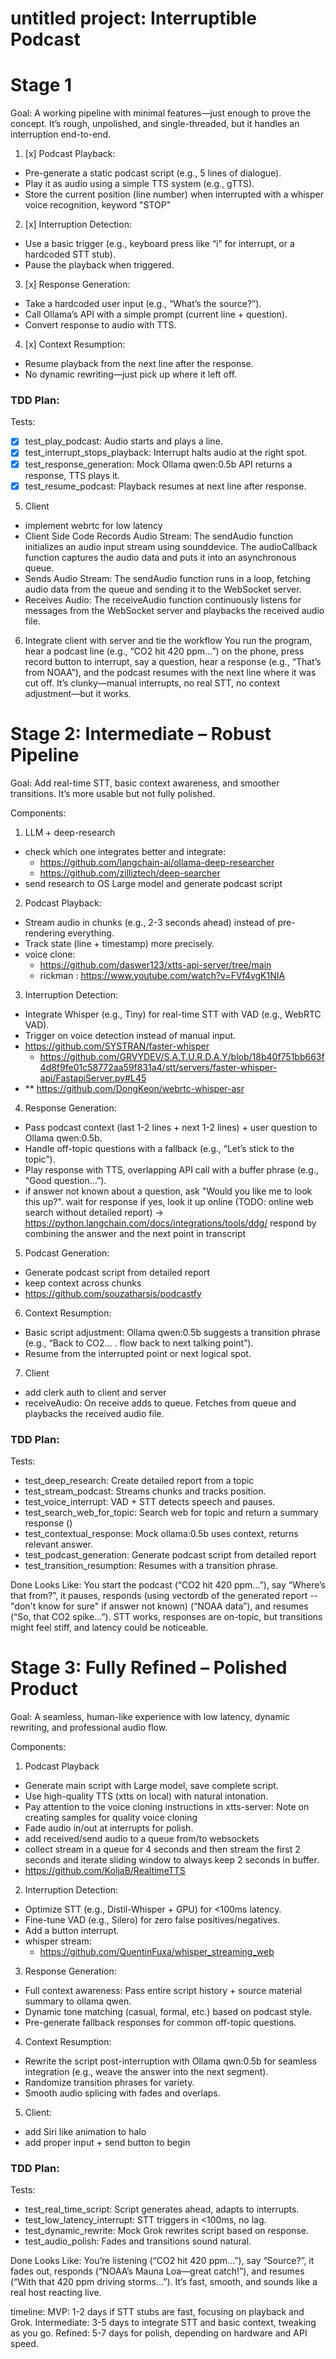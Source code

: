 # untitled project: Interruptible Podcast

# Stage 1
Goal: A working pipeline with minimal features—just enough to prove the concept. It’s rough, unpolished, and 
single-threaded, but it handles an interruption end-to-end.

1. [x] Podcast Playback:
- Pre-generate a static podcast script (e.g., 5 lines of dialogue).
- Play it as audio using a simple TTS system (e.g., gTTS).
- Store the current position (line number) when interrupted with a whisper voice recognition, keyword "STOP"

2. [x] Interruption Detection:
- Use a basic trigger (e.g., keyboard press like “i” for interrupt, or a hardcoded STT stub).
- Pause the playback when triggered.

3. [x] Response Generation:
- Take a hardcoded user input (e.g., “What’s the source?”).
- Call Ollama’s API with a simple prompt (current line + question).
- Convert response to audio with TTS.

4. [x] Context Resumption:
- Resume playback from the next line after the response.
- No dynamic rewriting—just pick up where it left off.

### TDD Plan:
Tests:
- [x] test_play_podcast: Audio starts and plays a line.
- [x] test_interrupt_stops_playback: Interrupt halts audio at the right spot.
- [x] test_response_generation: Mock Ollama qwen:0.5b API returns a response, TTS plays it.
- [x] test_resume_podcast: Playback resumes at next line after response.

5. Client
- implement webrtc for low latency
- Client Side Code Records Audio Stream:
The sendAudio function initializes an audio input stream using sounddevice.
The audioCallback function captures the audio data and puts it into an asynchronous queue.
- Sends Audio Stream:
The sendAudio function runs in a loop, fetching audio data from the queue and sending it to the WebSocket server.
- Receives Audio:
The receiveAudio function continuously listens for messages from the WebSocket server and playbacks the received audio file.

6. Integrate client with server and tie the workflow 
You run the program, hear a podcast line (e.g., “CO2 hit 420 ppm…”) on the phone, press record button to interrupt, 
say a question, hear a response (e.g., “That’s from NOAA”), and the podcast resumes with the next line where it was cut off. 
It’s clunky—manual interrupts, no real STT, no context adjustment—but it works.


# Stage 2: Intermediate – Robust Pipeline
Goal: Add real-time STT, basic context awareness, and smoother transitions. It’s more usable but not fully polished.

Components:

1. LLM + deep-research
- check which one integrates better and integrate:
   - https://github.com/langchain-ai/ollama-deep-researcher
   - https://github.com/zilliztech/deep-searcher
- send research to OS Large model and generate podcast script 

2. Podcast Playback:
- Stream audio in chunks (e.g., 2-3 seconds ahead) instead of pre-rendering everything.
- Track state (line + timestamp) more precisely.
- voice clone: 
  - https://github.com/daswer123/xtts-api-server/tree/main 
  - rickman : https://www.youtube.com/watch?v=FVf4vgK1NIA

3. Interruption Detection:
- Integrate Whisper (e.g., Tiny) for real-time STT with VAD (e.g., WebRTC VAD).
- Trigger on voice detection instead of manual input.
- https://github.com/SYSTRAN/faster-whisper
  - https://github.com/GRVYDEV/S.A.T.U.R.D.A.Y/blob/18b40f751bb663f4d8f9fe01c58772aa59f831a4/stt/servers/faster-whisper-api/FastapiServer.py#L45
- ** https://github.com/DongKeon/webrtc-whisper-asr

4. Response Generation:
- Pass podcast context (last 1-2 lines + next 1-2 lines) + user question to Ollama qwen:0.5b.
- Handle off-topic questions with a fallback (e.g., “Let’s stick to the topic”).
- Play response with TTS, overlapping API call with a buffer phrase (e.g., “Good question…”).
- if answer not known about a question, ask "Would you like me to look this up?". wait for response
	 if yes, look it up online (TODO: online web search without detailed report) -> https://python.langchain.com/docs/integrations/tools/ddg/
		 respond by combining the answer and the next point in transcript

5. Podcast Generation:
- Generate podcast script from detailed report
- keep context across chunks 
- https://github.com/souzatharsis/podcastfy

6. Context Resumption:
- Basic script adjustment: Ollama qwen:0.5b suggests a transition phrase (e.g., “Back to CO2… . flow back to next talking point”).
- Resume from the interrupted point or next logical spot.

7. Client
- add clerk auth to client and server
- receiveAudio: On receive adds to queue. Fetches from queue and playbacks the received audio file.


### TDD Plan:
Tests:
- test_deep_research: Create detailed report from a topic
- test_stream_podcast: Streams chunks and tracks position.
- test_voice_interrupt: VAD + STT detects speech and pauses.
- test_search_web_for_topic: Search web for topic and return a summary response ()
- test_contextual_response: Mock ollama:0.5b uses context, returns relevant answer.
- test_podcast_generation: Generate podcast script from detailed report
- test_transition_resumption: Resumes with a transition phrase.

Done Looks Like:
You start the podcast (“CO2 hit 420 ppm…”), say “Where’s that from?”, it pauses, responds (using vectordb of 
the generated report -- "don't know for sure" if answer not known) (“NOAA data”), and resumes (“So, that CO2 spike…”). 
STT works, responses are on-topic, but transitions might feel stiff, and latency could be noticeable.

# Stage 3: Fully Refined – Polished Product
Goal: A seamless, human-like experience with low latency, dynamic rewriting, and professional audio flow.

Components:

1. Podcast Playback
- Generate main script with Large model, save complete script.
- Use high-quality TTS (xtts on local) with natural intonation.
- Pay attention to the voice cloning instructions in xtts-server: Note on creating samples for quality voice cloning
- Fade audio in/out at interrupts for polish.
- add received/send audio to a queue from/to websockets
- collect stream in a queue for 4 seconds and then stream the first 2 seconds and iterate sliding window to always keep 2 seconds in buffer.
- https://github.com/KoljaB/RealtimeTTS

2. Interruption Detection:
- Optimize STT (e.g., Distil-Whisper + GPU) for <100ms latency.
- Fine-tune VAD (e.g., Silero) for zero false positives/negatives.
- Add a button interrupt.
- whisper stream: 
  - https://github.com/QuentinFuxa/whisper_streaming_web

3. Response Generation:
- Full context awareness: Pass entire script history + source material summary to ollama qwen.
- Dynamic tone matching (casual, formal, etc.) based on podcast style.
- Pre-generate fallback responses for common off-topic questions.

4. Context Resumption:
- Rewrite the script post-interruption with Ollama qwn:0.5b for seamless integration (e.g., weave the answer into the next segment).
- Randomize transition phrases for variety.
- Smooth audio splicing with fades and overlaps.

5. Client:
- add Siri like animation to halo
- add proper input + send button to begin


### TDD Plan:
Tests:
- test_real_time_script: Script generates ahead, adapts to interrupts.
- test_low_latency_interrupt: STT triggers in <100ms, no lag.
- test_dynamic_rewrite: Mock Grok rewrites script based on response.
- test_audio_polish: Fades and transitions sound natural.

Done Looks Like:
You’re listening (“CO2 hit 420 ppm…”), say “Source?”, it fades out, responds (“NOAA’s Mauna Loa—great catch!”), and 
resumes (“With that 420 ppm driving storms…”). It’s fast, smooth, and sounds like a real host reacting live.


timeline:
MVP: 1-2 days if STT stubs are fast, focusing on playback and Grok.
Intermediate: 3-5 days to integrate STT and basic context, tweaking as you go.
Refined: 5-7 days for polish, depending on hardware and API speed.